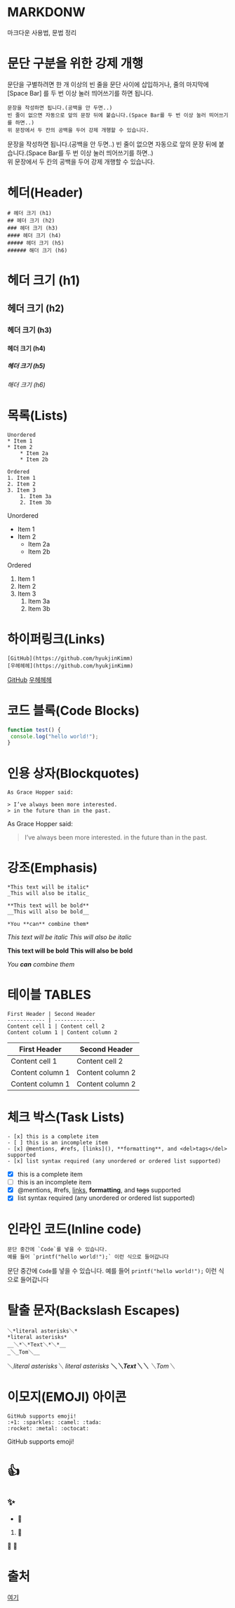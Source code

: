 # MARKDONW
마크다운 사용법, 문법 정리


# 문단 구분을 위한 강제 개행
문단을 구별하려면 한 개 이상의 빈 줄을 문단 사이에 삽입하거나, 줄의 마지막에 [Space Bar] 를 두 번 이상 눌러 띄어쓰기를 하면 됩니다.

```
문장을 작성하면 됩니다.(공백을 안 두면..) 
빈 줄이 없으면 자동으로 앞의 문장 뒤에 붙습니다.(Space Bar를 두 번 이상 눌러 띄어쓰기를 하면..)   
위 문장에서 두 칸의 공백을 두어 강제 개행할 수 있습니다.
```
문장을 작성하면 됩니다.(공백을 안 두면..) 
빈 줄이 없으면 자동으로 앞의 문장 뒤에 붙습니다.(Space Bar를 두 번 이상 눌러 띄어쓰기를 하면..)   
위 문장에서 두 칸의 공백을 두어 강제 개행할 수 있습니다.

# 헤더(Header)
```
# 헤더 크기 (h1) 
## 헤더 크기 (h2) 
### 헤더 크기 (h3) 
#### 헤더 크기 (h4) 
##### 헤더 크기 (h5) 
###### 해더 크기 (h6)
```
# 헤더 크기 (h1) 
## 헤더 크기 (h2) 
### 헤더 크기 (h3) 
#### 헤더 크기 (h4) 
##### 헤더 크기 (h5) 
###### 해더 크기 (h6)

# 목록(Lists)
```
Unordered 
* Item 1 
* Item 2 
    * Item 2a 
    * Item 2b 

Ordered 
1. Item 1 
2. Item 2 
3. Item 3 
    1. Item 3a 
    2. Item 3b

```
Unordered 
* Item 1 
* Item 2 
    * Item 2a 
    * Item 2b 

Ordered 
1. Item 1 
2. Item 2 
3. Item 3 
    1. Item 3a 
    2. Item 3b


# 하이퍼링크(Links)
```
[GitHub](https://github.com/hyukjinKimm)
[우헤헤헤](https://github.com/hyukjinKimm)
```
[GitHub](https://github.com/hyukjinKimm)
[우헤헤헤](https://github.com/hyukjinKimm)
# 코드 블록(Code Blocks)
```javascript 
function test() { 
 console.log("hello world!"); 
} 
```

# 인용 상자(Blockquotes)
```
As Grace Hopper said: 

> I’ve always been more interested. 
> in the future than in the past.
```
As Grace Hopper said: 

> I’ve always been more interested. 
> in the future than in the past.

# 강조(Emphasis)
```
*This text will be italic* 
_This will also be italic_ 

**This text will be bold** 
__This will also be bold__ 

*You **can** combine them*
```
*This text will be italic* 
_This will also be italic_ 

**This text will be bold** 
__This will also be bold__ 

*You **can** combine them*

# 테이블 TABLES
```
First Header | Second Header 
------------ | ------------- 
Content cell 1 | Content cell 2 
Content column 1 | Content column 2
```
First Header | Second Header 
------------ | ------------- 
Content cell 1 | Content cell 2 
Content column 1 | Content column 2
Content column 1 | Content column 2

# 체크 박스(Task Lists)
```
- [x] this is a complete item 
- [ ] this is an incomplete item 
- [x] @mentions, #refs, [links](), **formatting**, and <del>tags</del> supported 
- [x] list syntax required (any unordered or ordered list supported)
```
- [x] this is a complete item 
- [ ] this is an incomplete item 
- [x] @mentions, #refs, [links](), **formatting**, and <del>tags</del> supported 
- [x] list syntax required (any unordered or ordered list supported)

# 인라인 코드(Inline code)
```
문단 중간에 `Code`를 넣을 수 있습니다. 
예를 들어 `printf("hello world!");` 이런 식으로 들어갑니다
```
문단 중간에 `Code`를 넣을 수 있습니다. 
예를 들어 `printf("hello world!");` 이런 식으로 들어갑니다

# 탈출 문자(Backslash Escapes)
```
＼*literal asterisks＼* 
*literal asterisks* 
__＼*＼*Text＼*＼*__ 
_＼_Tom＼__
```
＼*literal asterisks＼* 
*literal asterisks* 
__＼*＼*Text＼*＼*__ 
_＼_Tom＼__

# 이모지(EMOJI) 아이콘
```
GitHub supports emoji! 
:+1: :sparkles: :camel: :tada: 
:rocket: :metal: :octocat:
```
GitHub supports emoji!

# :+1: 

## :sparkles: 

* :camel: 

1. :tada: 

:rocket: :metal:

# 출처 
[여기](https://aboneu.tistory.com/485)


